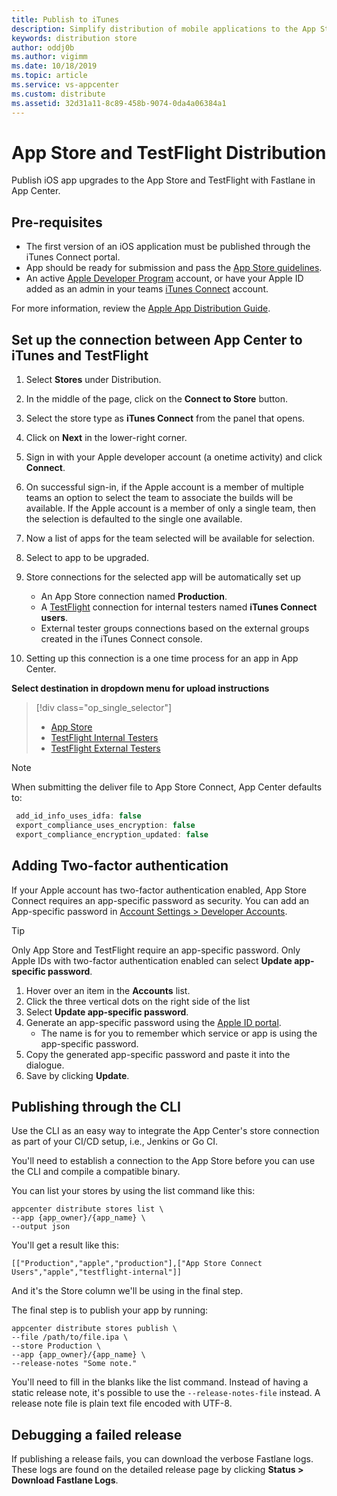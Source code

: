 ```yaml
---
title: Publish to iTunes
description: Simplify distribution of mobile applications to the App Store
keywords: distribution store
author: oddj0b
ms.author: vigimm
ms.date: 10/18/2019
ms.topic: article
ms.service: vs-appcenter
ms.custom: distribute
ms.assetid: 32d31a11-8c89-458b-9074-0da4a06384a1
---
```


# App Store and TestFlight Distribution

Publish iOS app upgrades to the App Store and TestFlight with Fastlane in App Center.

## Pre-requisites

* The first version of an iOS application must be published through the iTunes Connect portal.
* App should be ready for submission and pass the [App Store guidelines](https://developer.apple.com/app-store/review/guidelines/).
* An active [Apple Developer Program](https://developer.apple.com/programs/enroll/) account, or have your Apple ID added as an admin in your teams [iTunes Connect](https://itunesconnect.apple.com/login) account.

For more information, review the [Apple App Distribution Guide](https://help.apple.com/xcode/mac/current/#/dev8b4250b57).

## Set up the connection between App Center to iTunes and TestFlight

1. Select **Stores** under Distribution.
2. In the middle of the page, click on the **Connect to Store** button.
3. Select the store type as **iTunes Connect** from the panel that opens.
4. Click on **Next** in the lower-right corner.
5. Sign in with your Apple developer account (a onetime activity) and click **Connect**.
6. On successful sign-in, if the Apple account is a member of multiple teams an option to select the team to associate the builds will be available. If the Apple account is a member of only a single team, then the selection is defaulted to the single one available.
7. Now a list of apps for the team selected will be available for selection.
8. Select to app to be upgraded.
9. Store connections for the selected app will be automatically set up
   * An App Store connection named **Production**.
   * A [TestFlight](https://developer.apple.com/testflight/) connection for internal testers named **iTunes Connect users**.
   * External tester groups connections based on the external groups created in the iTunes Connect console.

10. Setting up this connection is a one time process for an app in App Center.

**Select destination in dropdown menu for upload instructions**

> [!div  class="op_single_selector"]
> * [App Store](apple/app_store.md)
> * [TestFlight Internal Testers](apple/testflight_internal.md)
> * [TestFlight External Testers](apple/testflight_external.md)

> [!NOTE]
> When submitting the deliver file to App Store Connect, App Center defaults to:
> ```js
>  add_id_info_uses_idfa: false
>  export_compliance_uses_encryption: false
>  export_compliance_encryption_updated: false
>  ```

## Adding Two-factor authentication

If your Apple account has two-factor authentication enabled, App Store Connect requires an app-specific password as security. You can add an App-specific password in [Account Settings > Developer Accounts](https://appcenter.ms/settings/accounts).

> [!TIP]
> Only App Store and TestFlight require an app-specific password.
> Only Apple IDs with two-factor authentication enabled can select **Update app-specific password**.

1. Hover over an item in the **Accounts** list.
2. Click the three vertical dots on the right side of the list
3. Select **Update app-specific password**.
4. Generate an app-specific password using the [Apple ID portal](https://appleid.apple.com/).
    * The name is for you to remember which service or app is using the app-specific password.
5. Copy the generated app-specific password and paste it into the dialogue.
6. Save by clicking **Update**.

## Publishing through the CLI
Use the CLI as an easy way to integrate the App Center's store connection as part of your CI/CD setup, i.e., Jenkins or Go CI.

You'll need to establish a connection to the App Store before you can use the CLI and compile a compatible binary. 

You can list your stores by using the list command like this:
```
appcenter distribute stores list \
--app {app_owner}/{app_name} \
--output json
```

You'll get a result like this:

```
[["Production","apple","production"],["App Store Connect Users","apple","testflight-internal"]]
```
And it's the Store column we'll be using in the final step.

The final step is to publish your app by running:
```
appcenter distribute stores publish \
--file /path/to/file.ipa \
--store Production \
--app {app_owner}/{app_name} \
--release-notes "Some note."
```

You'll need to fill in the blanks like the list command. Instead of having a static release note, it's possible to use the `--release-notes-file` instead. A release note file is plain text file encoded with UTF-8.

## Debugging a failed release

If publishing a release fails, you can download the verbose Fastlane logs. These logs are found on the detailed release page by clicking **Status > Download Fastlane Logs**.
